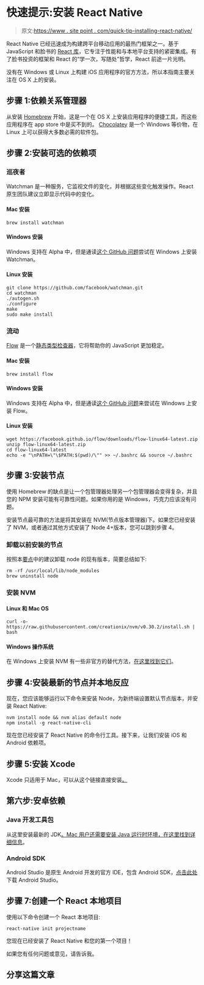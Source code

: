 # 快速提示:安装 React Native

> 原文:[https://www . site point . com/quick-tip-installing-react-native/](https://www.sitepoint.com/quick-tip-installing-react-native/)

React Native 已经迅速成为构建跨平台移动应用的最热门框架之一。基于 JavaScript 和脸书的 [React 库](http://facebook.github.io/react/)，它专注于性能和与本地平台支持的紧密集成。有了脸书投资的框架和 React 的<q>学一次，写随处</q>哲学，React 前途一片光明。

没有在 Windows 或 Linux 上构建 iOS 应用程序的官方方法，所以本指南主要关注在 OS X 上的安装。

## 步骤 1:依赖关系管理器

从安装 [Homebrew](http://brew.sh) 开始，这是一个在 OS X 上安装应用程序的便捷工具，而这些应用程序在 app store 中是买不到的。 [Chocolatey](https://chocolatey.org/) 是一个 Windows 等价物，在 Linux 上可以获得大多数必需的软件包。

## 步骤 2:安装可选的依赖项

### 巡夜者

Watchman 是一种服务，它监视文件的变化，并根据这些变化触发操作。React 原生团队建议立即显示代码中的变化。

#### Mac 安装

```
brew install watchman
```

#### Windows 安装

Windows 支持在 Alpha 中，但是通读[这个 GitHub 问题](https://github.com/facebook/watchman/issues/19)尝试在 Windows 上安装 Watchman。

#### Linux 安装

```
git clone https://github.com/facebook/watchman.git
cd watchman
./autogen.sh
./configure
make
sudo make install
```

### 流动

[Flow](http://flowtype.org/) 是一个[静态类型检查器](https://en.wikipedia.org/wiki/Type_system)，它将帮助你的 JavaScript 更加稳定。

#### Mac 安装

```
brew install flow
```

#### Windows 安装

Windows 支持在 Alpha 中，但是通读[这个 GitHub 问题](https://github.com/facebook/flow/issues/6)来尝试在 Windows 上安装 Flow。

#### Linux 安装

```
wget https://facebook.github.io/flow/downloads/flow-linux64-latest.zip
unzip flow-linux64-latest.zip
cd flow-linux64-latest
echo -e "\nPATH=\"\$PATH:$(pwd)/\"" >> ~/.bashrc && source ~/.bashrc
```

## 步骤 3:安装节点

使用 Homebrew 的缺点是让一个包管理器处理另一个包管理器会变得复杂，并且您的 NPM 安装可能有可靠性问题。如果你用的是 Windows，巧克力应该没有问题。

安装节点最可靠的方法是将其安装在 NVM(节点版本管理器)下。如果您已经安装了 NVM，或者通过其他方式安装了 Node 4+版本，您可以跳到步骤 4。

### 卸载以前安装的节点

按照本[要点](https://gist.github.com/DanHerbert/9520689)中的建议卸载 node 的现有版本，简要总结如下:

```
rm -rf /usr/local/lib/node_modules
brew uninstall node
```

### 安装 NVM

#### Linux 和 Mac OS

```
curl -o- https://raw.githubusercontent.com/creationix/nvm/v0.30.2/install.sh | bash
```

#### Windows 操作系统

在 Windows 上安装 NVM 有一些非官方的替代方法，[在这里找到它们](https://github.com/creationix/nvm#installation)。

## 步骤 4:安装最新的节点并本地反应

现在，您应该能够运行以下命令来安装 Node，为新终端设置默认节点版本，并安装 React Native:

```
nvm install node && nvm alias default node
npm install -g react-native-cli
```

现在您已经安装了 React Native 的命令行工具。接下来，让我们安装 iOS 和 Android 依赖项。

## 步骤 5:安装 Xcode

Xcode 只适用于 Mac，可以从这个链接直接安装[。](https://itunes.apple.com/us/app/xcode/id497799835?ls=1&mt=12)

## 第六步:安卓依赖

### Java 开发工具包

从这里安装最新的 JDK[。Mac 用户还需要安装 Java 运行时环境，](http://www.oracle.com/technetwork/java/javase/downloads/index.html)[在这里找到详细信息](https://java.com/en/download/)。

### Android SDK

Android Studio 是原生 Android 开发的官方 IDE，包含 Android SDK，[点击此处](http://developer.android.com/sdk/index.html)下载 Android Studio。

## 步骤 7:创建一个 React 本地项目

使用以下命令创建一个 React 本地项目:

```
react-native init projectname
```

您现在已经安装了 React Native 和您的第一个项目！

如果您有任何问题或意见，请告诉我。

## 分享这篇文章